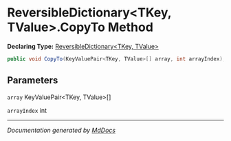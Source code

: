﻿# ReversibleDictionary\<TKey, TValue\>.CopyTo Method

**Declaring Type:** [ReversibleDictionary\<TKey, TValue\>](../index.md)

```csharp
public void CopyTo(KeyValuePair<TKey, TValue>[] array, int arrayIndex);
```

## Parameters

`array`  KeyValuePair\<TKey, TValue\>\[\]

`arrayIndex`  int

___

*Documentation generated by [MdDocs](https://github.com/ap0llo/mddocs)*

